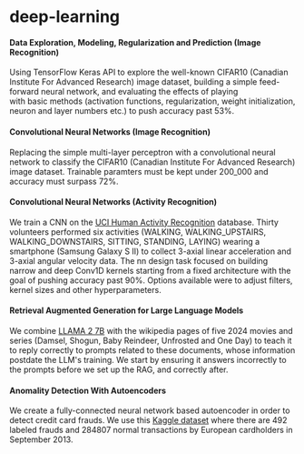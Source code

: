# deep-learning

#### Data Exploration, Modeling, Regularization and Prediction (Image Recognition)
Using TensorFlow Keras API to explore the well-known CIFAR10 (Canadian Institute For Advanced Research) image dataset, building a simple feed-forward neural network, and evaluating the effects of playing with basic methods (activation functions, regularization, weight initialization, neuron and layer numbers etc.) to push accuracy past 53%.

#### Convolutional Neural Networks (Image Recognition)
Replacing the simple multi-layer perceptron with a convolutional neural network to classify the CIFAR10 (Canadian Institute For Advanced Research) image dataset. Trainable paramters must be kept under 200_000 and accuracy must surpass 72%.

#### Convolutional Neural Networks (Activity Recognition)
We train a CNN on the [UCI Human Activity Recognition](https://archive.ics.uci.edu/dataset/240/human+activity+recognition+using+smartphones) database. Thirty volunteers performed six activities (WALKING, WALKING_UPSTAIRS, WALKING_DOWNSTAIRS, SITTING, STANDING, LAYING) wearing a smartphone (Samsung Galaxy S II) to collect 3-axial linear acceleration and 3-axial angular velocity data. The nn design task focused on building narrow and deep Conv1D kernels starting from a fixed architecture with the goal of pushing accuracy past 90%. Options available were to adjust filters, kernel sizes and other hyperparameters. 

#### Retrieval Augmented Generation for Large Language Models
We combine [LLAMA 2 7B](https://huggingface.co/meta-llama/Llama-2-7b-chat-hf) with the wikipedia pages of five 2024 movies and series (Damsel, Shogun, Baby Reindeer, Unfrosted and One Day) to teach it to reply correctly to prompts related to these documents, whose information postdate the LLM's training. We start by ensuring it answers incorrectly to the prompts before we set up the RAG, and correctly after.

#### Anomality Detection With Autoencoders
We create a fully-connected neural network based autoencoder in order to detect credit card frauds. We use this [Kaggle dataset](https://www.kaggle.com/datasets/mlg-ulb/creditcardfraud) where there are 492 labeled frauds and 284807 normal transactions by European cardholders in September 2013.

